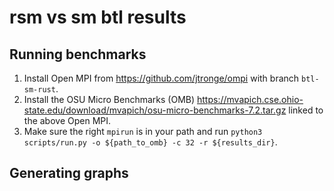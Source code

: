 # rsm vs sm btl results

## Running benchmarks

1. Install Open MPI from <https://github.com/jtronge/ompi> with branch `btl-sm-rust`.
2. Install the OSU Micro Benchmarks (OMB)
   <https://mvapich.cse.ohio-state.edu/download/mvapich/osu-micro-benchmarks-7.2.tar.gz>
   linked to the above Open MPI.
3. Make sure the right `mpirun` is in your path and run
   `python3 scripts/run.py -o ${path_to_omb} -c 32 -r ${results_dir}`.

## Generating graphs
